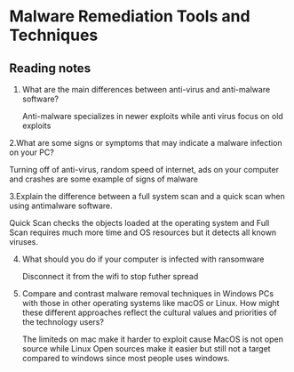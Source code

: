 # Malware Remediation Tools and Techniques

## Reading notes

1. What are the main differences between anti-virus and anti-malware software?

    Anti-malware specializes in newer exploits while anti virus focus on old exploits

2.What are some signs or symptoms that may indicate a malware infection on your PC?

  Turning off of anti-virus, random speed of internet, ads on your computer and crashes are some example of signs of malware

3.Explain the difference between a full system scan and a quick scan when using antimalware software.

   Quick Scan checks the objects loaded at the operating system and Full Scan requires much more time and OS resources but it detects all known viruses.

4. What should you do if your computer is infected with ransomware

   Disconnect it from the wifi to stop futher spread

5. Compare and contrast malware removal techniques in Windows PCs with those in other operating systems like macOS or Linux. How might these different approaches reflect the cultural values and priorities of the technology users?

   The limiteds on mac make it harder to exploit cause MacOS is not open source while Linux Open sources make it easier but still not a target compared to windows since most people uses windows.
   
